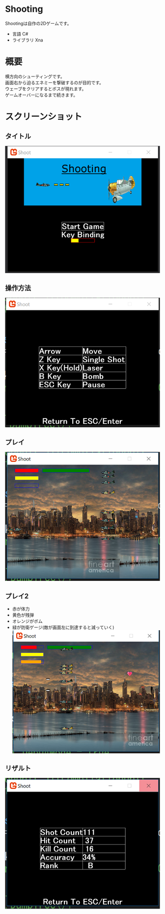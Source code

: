 # Shooting
Shootingは自作の2Dゲームです。  
* 言語 C#  
* ライブラリ Xna

# 概要
横方向のシューティングです。  
画面右から迫るエネミーを撃破するのが目的です。  
ウェーブをクリアするとボスが現れます。  
ゲームオーバーになるまで続きます。　
# スクリーンショット
## タイトル
![タイトル](img/title.png)
## 操作方法
![コントロール](img/control.png)
## プレイ
![プレイ](img/play.png)
## プレイ2
- 赤が体力
- 黄色が残弾
- オレンジがボム
- 緑が防衛ゲージ(敵が画面左に到達すると減っていく)
![プレイ](img/desc.png)
## リザルト
![リザルト](img/result.png)